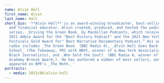 ```yaml
---
name: Alvin Hall
first_name: Alvin
last_name: Hall
short_bio: '**Alvin Hall** is an award-winning broadcaster, best-selling author,
  and financial educator. Alvin created, produced, and hosted the podcast
  series, _Driving the Green Book_ by Macmillan Podcasts, which received the
  2021 Ambie Award for the "Best History Podcast" and the 2021 New York
  Festivals Gold Award for" Best Narrative Documentary Podcast.” His work in
  radio includes _The Green Book_ (BBC Radio 4), _Alvin Hall Goes Back to
  School_ (The Takeaway, PRI with WNYC, winner of a New York Association of
  Black Journalists), and _Who Sold the Soul?_ (BBC Radio 4, winner of a Radio
  Academy Bronze Award,). He has authored a number of best sellers, and has also
  appeared on NPR’s _The Moth._'
portraits:
  - media: 2023/06/alvin-hall
---
```

